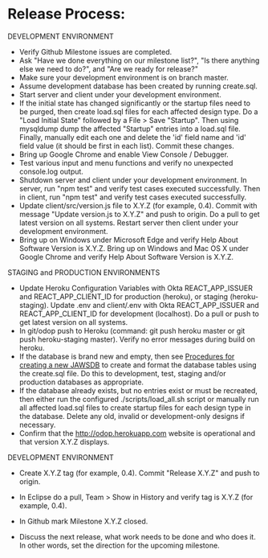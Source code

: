# Release Process:

DEVELOPMENT ENVIRONMENT
* Verify Github Milestone issues are completed.
* Ask "Have we done everything on our milestone list?", "Is there anything else we need to do?", and "Are we ready for release?"
* Make sure your development environment is on branch master.
* Assume development database has been created by running create.sql.
* Start server and client under your development environment. 
* If the initial state has changed significantly or the startup files need to be purged, then create load.sql files for each affected design type. 
Do a "Load Initial State" followed by a File > Save "Startup". 
Then using mysqldump dump the affected "Startup" entries into a load.sql file. 
Finally, manually edit each one and delete the 'id' field name and 'id' field value (it should be first in each list). 
Commit these changes.
* Bring up Google Chrome and enable View Console / Debugger. 
* Test various input and menu functions and verify no unexpected console.log output.
* Shutdown server and client under your development environment. 
In server, run "npm test" and verify test cases executed successfully. 
Then in client, run "npm test" and verify test cases executed successfully.
* Update client/src/version.js file to X.Y.Z (for example, 0.4). 
Commit with message "Update version.js to X.Y.Z" and push to origin. 
Do a pull to get latest version on all systems. 
Restart server then client under your development environment.
* Bring up on Windows under Microsoft Edge and verify Help About Software Version is X.Y.Z. 
Bring up on Windows and Mac OS X under Google Chrome and verify Help About Software Version is X.Y.Z.

STAGING and PRODUCTION ENVIRONMENTS
* Update Heroku Configuration Variables with Okta REACT\_APP\_ISSUER and REACT\_APP\_CLIENT\_ID for production (heroku), or staging (heroku-staging). 
Update .env and client/.env with Okta REACT\_APP\_ISSUER and REACT\_APP\_CLIENT\_ID for development (localhost).
Do a pull or push to get latest version on all systems.
* In git/odop push to Heroku (command: git push heroku master or git push heroku-staging master). 
Verify no error messages during build on heroku.
* If the database is brand new and empty, then see [Procedures for creating a new JAWSDB](NewDB) 
to create and format the database tables using the create.sql file. 
Do this to development, test, staging and/or production databases as appropriate.
* If the database already exists, but no entries exist or must be recreated, then either run the configured ./scripts/load_all.sh script or 
manually run all affected load.sql files to create startup files for each design type in the database. 
Delete any old, invalid or development-only designs if necessary.
* Confirm that the http://odop.herokuapp.com website is operational and that version X.Y.Z displays.

DEVELOPMENT ENVIRONMENT
* Create X.Y.Z tag (for example, 0.4). 
Commit "Release X.Y.Z" and push to origin.
* In Eclipse do a pull, Team > Show in History and verify tag is X.Y.Z (for example, 0.4).
* In Github mark Milestone X.Y.Z closed.

* Discuss the next release, what work needs to be done and who does it. 
In other words, set the direction for the upcoming milestone. 

